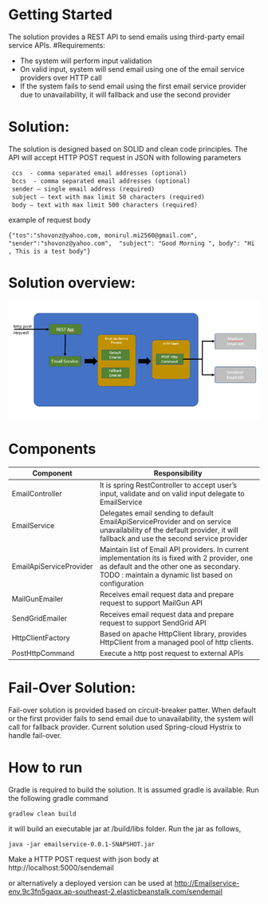 # Getting Started

The solution provides a REST API to send emails using third-party email service APIs.
#Requirements:
* The system will perform input validation
* On valid input, system will send email using one of the email service providers over HTTP call
* If the system fails to send email using the first email service provider due to unavailability, it will fallback and use the second provider  
# Solution:
The solution is designed based on SOLID and clean code principles. The API will accept HTTP POST request in JSON  with following parameters
```tos  - comma separated email addresses (required)
 ccs  - comma separated email addresses (optional)
 bccs  - comma separated email addresses (optional)
 sender – single email address (required)
 subject – text with max limit 50 characters (required)
 body – text with max limit 500 characters (required)
```
example of request body
```
{"tos":"shovonz@yahoo.com, monirul.mi2560@gmail.com", "sender":"shovonz@yahoo.com",  "subject": "Good Morning ", body": "Hi , This is a test body"}
```
# Solution overview:
 
![](docs/solution_overview.PNG)

# Components
| Component | Responsibility |
| --- | --- |	
| EmailController | 	It is spring RestController to accept user’s input, validate and on valid input delegate to EmailService | 
| EmailService | 	Delegates email sending to default EmailApiServiceProvider and on service unavailability of the default provider, it will fallback and use the second service provider | 
| EmailApiServiceProvider | 	Maintain list of Email API providers. In current implementation its is fixed with 2 provider, one as default and the other one as secondary. TODO : maintain a dynamic list based on configuration | 
| MailGunEmailer | 	Receives email request data and prepare request to support MailGun  API | 
| SendGridEmailer | 	Receives email request data and prepare request to support SendGrid  API | 
| HttpClientFactory | 	Based on apache HttpClient library, provides HttpClient from a managed pool of http clients. | 
| PostHttpCommand | 	Execute a http post request to external APIs | 


# Fail-Over Solution:
Fail-over solution is provided based on circuit-breaker patter. When default or the first provider fails to send email due to unavailability, the system will call for fallback provider.
Current solution used Spring-cloud Hystrix to handle fail-over.

# How to run
Gradle is required to build the solution. It is assumed gradle is available. Run the following gradle command
```
gradlew clean build
```
it will build an executable jar at /build/libs folder. Run the jar as follows,
```
java -jar emailservice-0.0.1-SNAPSHOT.jar
```

Make a HTTP POST request with json body at http://localhost:5000/sendemail

or alternatively a deployed version can be used at http://Emailservice-env.9c3fn5gaqx.ap-southeast-2.elasticbeanstalk.com/sendemail


